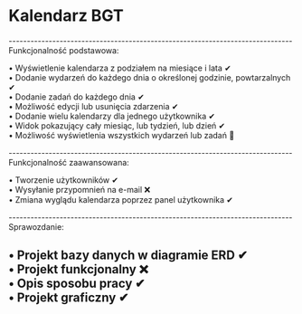 
# Kalendarz BGT <br>
------------------------------------------------------------------------------<br> 
Funkcjonalność podstawowa:<br>

• Wyświetlenie kalendarza z podziałem na miesiące i lata ✔<br>
• Dodanie wydarzeń do każdego dnia o określonej godzinie, powtarzalnych ✔<br>
• Dodanie zadań do każdego dnia ✔<br>
• Możliwość edycji lub usunięcia zdarzenia ✔<br>
• Dodanie wielu kalendarzy dla jednego użytkownika ✔<br>
• Widok pokazujący cały miesiąc, lub tydzień, lub dzień ✔ <br>
• Możliwość wyświetlenia wszystkich wydarzeń lub zadań 🔅<br>

------------------------------------------------------------------------------<br> 
Funkcjonalność zaawansowana:<br>

• Tworzenie użytkowników ✔ <br>
• Wysyłanie przypomnień na e-mail ❌<br>
• Zmiana wyglądu kalendarza poprzez panel użytkownika ✔<br>

------------------------------------------------------------------------------<br> 
Sprawozdanie:<br> 

• Projekt bazy danych w diagramie ERD ✔ <br>
• Projekt funkcjonalny ❌<br>
• Opis sposobu pracy  ✔<br>
• Projekt graficzny ✔<br>
------------------------------------------------------------------------------
